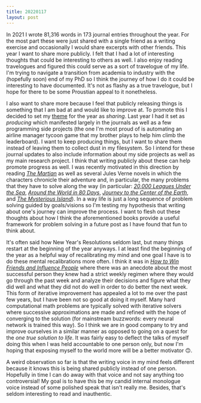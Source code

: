 ```yaml
---
title: 20220117
layout: post
---
```


In 2021 I wrote 81,316 words in 173 journal entries throughout the year. For the most part these were just shared with a single friend as a writing exercise and occasionally I would share excerpts with other friends. This year I want to share more publicly. I felt that I had a lot of interesting thoughts that could be interesting to others as well. I also enjoy reading travelogues and figured this could serve as a sort of travelogue of my life. I'm trying to navigate a transition from academia to industry with the (hopefully soon) end of my PhD so I think the journey of how I do it could be interesting to have documented. It's not as flashy as a true travelogue, but I hope for there to be some Proustian appeal to it nonetheless. 

I also want to share more because I feel that publicly releasing things is something that I am bad at and would like to improve at. To promote this I decided to set my [theme](https://www.youtube.com/watch?v=NVGuFdX5guE) for the year as *sharing*. Last year I had it set as *producing* which manifested largely in the journals as well as a few programming side projects (the one I'm most proud of is automating an airline manager tycoon game that my brother plays to help him climb the leaderboard). I want to keep producing things, but I want to share them instead of leaving them to collect dust in my filesystem. So I intend for these journal updates to also include information about my side projects as well as my main research project. I think that writing publicly about these can help promote progress as well. I was recently motivated in this direction by reading *[The Martian](https://www.goodreads.com/book/show/18007564-the-martian)* as well as several Jules Verne novels in which the characters chronicle their adventure and, in particular, the many problems that they have to solve along the way (in particular: *[20,000 Leagues Under the Sea](https://www.goodreads.com/book/show/33507.Twenty_Thousand_Leagues_Under_the_Sea)*, *[Around the World in 80 Days](https://www.goodreads.com/book/show/54479.Around_the_World_in_Eighty_Days)*, *[Journey to the Center of the Earth](https://www.goodreads.com/book/show/32829.Journey_to_the_Center_of_the_Earth)*, and *[The Mysterious Island](https://www.goodreads.com/book/show/32831.The_Mysterious_Island)*). In a way life is just a long sequence of problem solving guided by goals/visions so I'm testing my hypothesis that writing about one's journey can improve the process. I want to flesh out these thoughts about how I think the aforementioned books provide a useful framework for problem solving in a future post as I have found that fun to think about. 

It's often said how New Year's Resolutions seldom last, but many things restart at the beginning of the year anyways. I at least find the beginning of the year as a helpful way of recalibrating my mind and one goal I have is to do these mental recalibrations more often. I think it was in *[How to Win Friends and Influence People](https://www.goodreads.com/book/show/4865.How_to_Win_Friends_and_Influence_People)* where there was an anecdote about the most successful person they knew had a strict weekly regimen where they would go through the past week and analyze their decisions and figure what they did well and what they did not do well in order to do better the next week. This form of iterative improvement has appealed a lot to me over the past few years, but I have been not so good at doing it myself. Many hard computational math problems are typically solved with iterative solvers where successive approximations are made and refined with the hope of converging to the solution (for mainstream buzzwords: every neural network is trained this way). So I think we are in good company to try and improve ourselves in a similar manner as opposed to going on a quest for the *one true solution to life*. It was fairly easy to deflect the talks of myself doing this when I was held accountable to one person only, but now I'm hoping that exposing myself to the world more will be a better motivator 🙃.  

A weird observation so far is that the writing voice in my mind feels different because it knows this is being shared publicly instead of one person. Hopefully in time I can do away with that voice and not say anything too controversial! My goal is to have this be my candid internal monologue voice instead of some polished speak that isn't really me. Besides, that's seldom interesting to read and inauthentic. 
